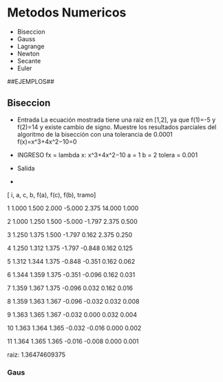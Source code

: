 # Metodos Numericos

  + Biseccion
  + Gauss
  + Lagrange
  + Newton
  + Secante
  + Euler

##EJEMPLOS##

## Biseccion
  + Entrada
La ecuación mostrada tiene una raiz en [1,2], ya que f(1)=-5 y f(2)=14 y existe cambio de signo. Muestre los resultados parciales del algoritmo de la bisección con una tolerancia de 0.0001
f(x)=x^3+4x^2−10=0
+ INGRESO
fx = lambda x: x^3+4x^2−10 
a = 1
b = 2
tolera = 0.001

+ Salida
+ 
[ i, a, c, b, f(a), f(c), f(b), tramo]
<p>1 1.000 1.500 2.000 -5.000 2.375 14.000 1.000</p>
<p>2 1.000 1.250 1.500 -5.000 -1.797 2.375 0.500 </p>
<p>3 1.250 1.375 1.500 -1.797 0.162 2.375 0.250 </p>
<p>4 1.250 1.312 1.375 -1.797 -0.848 0.162 0.125 </p>
<p>5 1.312 1.344 1.375 -0.848 -0.351 0.162 0.062 </p>
<p>6 1.344 1.359 1.375 -0.351 -0.096 0.162 0.031 </p>
<p>7 1.359 1.367 1.375 -0.096 0.032 0.162 0.016 </p>
<p>8 1.359 1.363 1.367 -0.096 -0.032 0.032 0.008 </p>
<p>9 1.363 1.365 1.367 -0.032 0.000 0.032 0.004 </p>
<p>10 1.363 1.364 1.365 -0.032 -0.016 0.000 0.002 </p>
<p>11 1.364 1.365 1.365 -0.016 -0.008 0.000 0.001 </p>
raiz:  1.36474609375

### Gaus
